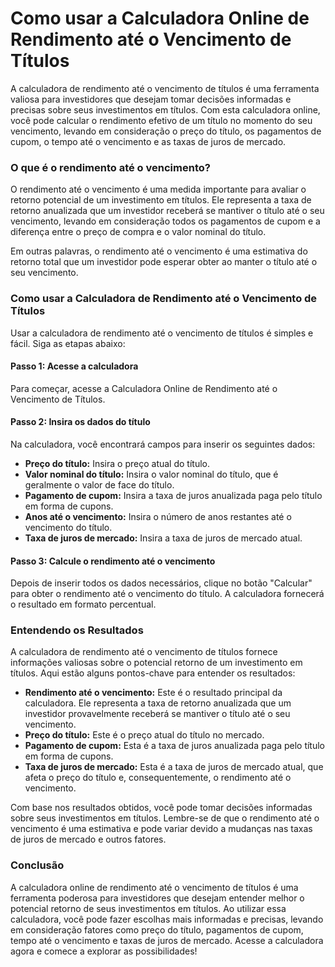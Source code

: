 Como usar a Calculadora Online de Rendimento até o Vencimento de Títulos
========================================================================

A calculadora de rendimento até o vencimento de títulos é uma ferramenta valiosa para investidores que desejam tomar decisões informadas e precisas sobre seus investimentos em títulos. Com esta calculadora online, você pode calcular o rendimento efetivo de um título no momento do seu vencimento, levando em consideração o preço do título, os pagamentos de cupom, o tempo até o vencimento e as taxas de juros de mercado.

### O que é o rendimento até o vencimento?

O rendimento até o vencimento é uma medida importante para avaliar o retorno potencial de um investimento em títulos. Ele representa a taxa de retorno anualizada que um investidor receberá se mantiver o título até o seu vencimento, levando em consideração todos os pagamentos de cupom e a diferença entre o preço de compra e o valor nominal do título.

Em outras palavras, o rendimento até o vencimento é uma estimativa do retorno total que um investidor pode esperar obter ao manter o título até o seu vencimento.

### Como usar a Calculadora de Rendimento até o Vencimento de Títulos

Usar a calculadora de rendimento até o vencimento de títulos é simples e fácil. Siga as etapas abaixo:

#### Passo 1: Acesse a calculadora

Para começar, acesse a Calculadora Online de Rendimento até o Vencimento de Títulos.

#### Passo 2: Insira os dados do título

Na calculadora, você encontrará campos para inserir os seguintes dados:

- **Preço do título:** Insira o preço atual do título.
- **Valor nominal do título:** Insira o valor nominal do título, que é geralmente o valor de face do título.
- **Pagamento de cupom:** Insira a taxa de juros anualizada paga pelo título em forma de cupons.
- **Anos até o vencimento:** Insira o número de anos restantes até o vencimento do título.
- **Taxa de juros de mercado:** Insira a taxa de juros de mercado atual.

#### Passo 3: Calcule o rendimento até o vencimento

Depois de inserir todos os dados necessários, clique no botão "Calcular" para obter o rendimento até o vencimento do título. A calculadora fornecerá o resultado em formato percentual.

### Entendendo os Resultados

A calculadora de rendimento até o vencimento de títulos fornece informações valiosas sobre o potencial retorno de um investimento em títulos. Aqui estão alguns pontos-chave para entender os resultados:

- **Rendimento até o vencimento:** Este é o resultado principal da calculadora. Ele representa a taxa de retorno anualizada que um investidor provavelmente receberá se mantiver o título até o seu vencimento.
- **Preço do título:** Este é o preço atual do título no mercado.
- **Pagamento de cupom:** Esta é a taxa de juros anualizada paga pelo título em forma de cupons.
- **Taxa de juros de mercado:** Esta é a taxa de juros de mercado atual, que afeta o preço do título e, consequentemente, o rendimento até o vencimento.

Com base nos resultados obtidos, você pode tomar decisões informadas sobre seus investimentos em títulos. Lembre-se de que o rendimento até o vencimento é uma estimativa e pode variar devido a mudanças nas taxas de juros de mercado e outros fatores.

### Conclusão

A calculadora online de rendimento até o vencimento de títulos é uma ferramenta poderosa para investidores que desejam entender melhor o potencial retorno de seus investimentos em títulos. Ao utilizar essa calculadora, você pode fazer escolhas mais informadas e precisas, levando em consideração fatores como preço do título, pagamentos de cupom, tempo até o vencimento e taxas de juros de mercado. Acesse a calculadora agora e comece a explorar as possibilidades!